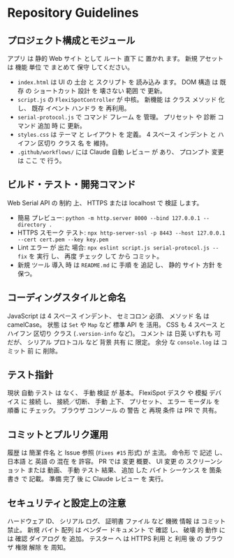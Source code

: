 # Repository Guidelines

## プロジェクト構成とモジュール

アプリ は 静的 Web サイト として ルート 直下 に 置かれ ます。 新規 アセット は 機能 単位 で まとめて 保守 してください。
- `index.html` は UI の 土台 と スクリプト を 読み込み ます。 DOM 構造 は 既存 の ショートカット 設計 を 壊さない 範囲 で 更新。
- `script.js` の `FlexiSpotController` が 中核。 新機能 は クラス メソッド 化 し、 既存 イベント ハンドラ を 再利用。
- `serial-protocol.js` で コマンド フレーム を 管理。 プリセット や 診断 コマンド 追加 時 に 更新。
- `styles.css` は テーマ と レイアウト を 定義。 4 スペース インデント と ハイフン 区切り クラス 名 を 維持。
- `.github/workflows/` には Claude 自動 レビュー が あり、 プロンプト 変更 は ここ で 行う。

## ビルド・テスト・開発コマンド

Web Serial API の 制約 上、 HTTPS または localhost で 検証 します。
- 簡易 プレビュー: `python -m http.server 8000 --bind 127.0.0.1 --directory .`
- HTTPS スモーク テスト: `npx http-server-ssl -p 8443 --host 127.0.0.1 --cert cert.pem --key key.pem`
- Lint エラー が 出た 場合: `npx eslint script.js serial-protocol.js --fix` を 実行 し、 再度 チェック して から コミット。
- 新規 ツール 導入 時 は `README.md` に 手順 を 追記 し、 静的 サイト 方針 を 保つ。

## コーディングスタイルと命名

JavaScript は 4 スペース インデント、 セミコロン 必須、 メソッド 名 は camelCase。 状態 は `Set` や `Map` など 標準 API を 活用。 CSS も 4 スペース と ハイフン 区切り クラス (`.version-info` など)。 コメント は 日英 いずれも 可 だが、 シリアル プロトコル など 背景 共有 に 限定。 余分 な `console.log` は コミット 前 に 削除。

## テスト指針

現状 自動 テスト は なく、 手動 検証 が 基本。 FlexiSpot デスク や 模擬 デバイス に 接続 し、 接続／切断、 手動 上下、 プリセット、 エラー モーダル を 順番 に チェック。 ブラウザ コンソール の 警告 と 再現 条件 は PR で 共有。

## コミットとプルリク運用

履歴 は 簡潔 件名 と Issue 参照 (`Fixes #15` 形式) が 主流。 命令形 で 記述 し、 日本語 と 英語 の 混在 を 許容。 PR では 変更 概要、 UI 変更 の スクリーンショット または 動画、 手動 テスト 結果、 追加 した バイト シーケンス を 箇条書き で 記載。 準備 完了 後 に Claude レビュー を 実行。

## セキュリティと設定上の注意

ハードウェア ID、 シリアル ログ、 証明書 ファイル など 機微 情報 は コミット 禁止。 新規 バイト 配列 は ベンダー ドキュメント で 確認 し、 破壊 的 動作 には 確認 ダイアログ を 追加。 テスター へ は HTTPS 利用 と 利用 後 の ブラウザ 権限 解除 を 周知。
